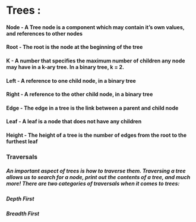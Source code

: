 # Trees :
#### Node - A Tree node is a component which may contain it’s own values, and references to other nodes
#### Root - The root is the node at the beginning of the tree
#### K - A number that specifies the maximum number of children any node may have in a k-ary tree. In a binary tree, k = 2.
#### Left - A reference to one child node, in a binary tree
#### Right - A reference to the other child node, in a binary tree
#### Edge - The edge in a tree is the link between a parent and child node
#### Leaf - A leaf is a node that does not have any children
#### Height - The height of a tree is the number of edges from the root to the furthest leaf



### Traversals
##### An important aspect of trees is how to traverse them. Traversing a tree allows us to search for a node, print out the contents of a tree, and much more! There are two categories of traversals when it comes to trees:

##### Depth First
##### Breadth First